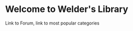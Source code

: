 <html>
<head>
<title> Welder's Library </title>
</head>
<body> 
<h1> Welcome to Welder's Library </h1>
<p>
Link to Forum, link to most popular categories
</p>
</body>
</html>

